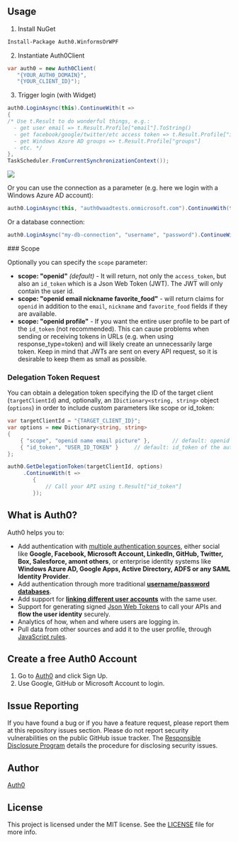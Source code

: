 ## Usage

1. Install NuGet

  ~~~ps
  Install-Package Auth0.WinformsOrWPF
  ~~~

2. Instantiate Auth0Client

  ~~~cs
  var auth0 = new Auth0Client(
     "{YOUR_AUTH0_DOMAIN}",
     "{YOUR_CLIENT_ID}");
  ~~~

3. Trigger login (with Widget) 

  ~~~cs
  auth0.LoginAsync(this).ContinueWith(t =>
  {
  /* Use t.Result to do wonderful things, e.g.: 
    - get user email => t.Result.Profile["email"].ToString()
    - get facebook/google/twitter/etc access token => t.Result.Profile["identities"][0]["access_token"]
    - get Windows Azure AD groups => t.Result.Profile["groups"]
    - etc. */ 
  },
  TaskScheduler.FromCurrentSynchronizationContext());
  ~~~

  ![](https://i.imgur.com/N4BaEjy.png)

Or you can use the connection as a parameter (e.g. here we login with a Windows Azure AD account):

~~~cs
auth0.LoginAsync(this, "auth0waadtests.onmicrosoft.com").ContinueWith(t => .. );
~~~

Or a database connection:

~~~cs
auth0.LoginAsync("my-db-connection", "username", "password").ContinueWith(t => .. );
~~~

### Scope

Optionally you can specify the `scope` parameter:

* __scope: "openid"__ _(default)_ - It will return, not only the `access_token`, but also an `id_token` which is a Json Web Token (JWT). The JWT will only contain the user id.
* __scope: "openid email nickname favorite_food"__ - will return claims for `openid` in addition to the `email`, `nickname` and `favorite_food` fields if they are available.
* __scope: "openid profile"__ - If you want the entire user profile to be part of the `id_token` (not recommended). This can cause problems when sending or receiving tokens in URLs (e.g. when using response_type=token) and will likely create an unnecessarily large token. Keep in mind that JWTs are sent on every API request, so it is desirable to keep them as small as possible.

### Delegation Token Request

You can obtain a delegation token specifying the ID of the target client (`targetClientId`) and, optionally, an `IDictionary<string, string>` object (`options`) in order to include custom parameters like scope or id_token:

~~~cs
var targetClientId = "{TARGET_CLIENT_ID}";
var options = new Dictionary<string, string>
{
    { "scope", "openid name email picture" },		// default: openid
    { "id_token", "USER_ID_TOKEN" }		// default: id_token of the authenticated user (auth0.CurrentUser.IdToken)
};

auth0.GetDelegationToken(targetClientId, options)
     .ContinueWith(t =>
        {
            // Call your API using t.Result["id_token"]
        });
~~~

## What is Auth0?

Auth0 helps you to:

* Add authentication with [multiple authentication sources](https://docs.auth0.com/identityproviders), either social like **Google, Facebook, Microsoft Account, LinkedIn, GitHub, Twitter, Box, Salesforce, amont others**, or enterprise identity systems like **Windows Azure AD, Google Apps, Active Directory, ADFS or any SAML Identity Provider**.
* Add authentication through more traditional **[username/password databases](https://docs.auth0.com/mysql-connection-tutorial)**.
* Add support for **[linking different user accounts](https://docs.auth0.com/link-accounts)** with the same user.
* Support for generating signed [Json Web Tokens](https://docs.auth0.com/jwt) to call your APIs and **flow the user identity** securely.
* Analytics of how, when and where users are logging in.
* Pull data from other sources and add it to the user profile, through [JavaScript rules](https://docs.auth0.com/rules).

## Create a free Auth0 Account

1. Go to [Auth0](https://auth0.com) and click Sign Up.
2. Use Google, GitHub or Microsoft Account to login.

## Issue Reporting

If you have found a bug or if you have a feature request, please report them at this repository issues section. Please do not report security vulnerabilities on the public GitHub issue tracker. The [Responsible Disclosure Program](https://auth0.com/whitehat) details the procedure for disclosing security issues.

## Author

[Auth0](auth0.com)

## License

This project is licensed under the MIT license. See the [LICENSE](LICENSE) file for more info.
